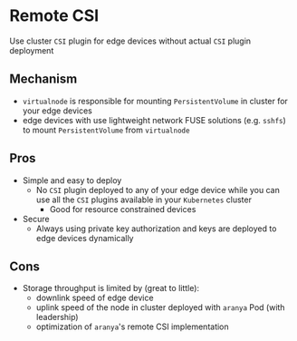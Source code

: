 # Remote CSI

Use cluster `CSI` plugin for edge devices without actual `CSI` plugin deployment

## Mechanism

- `virtualnode` is responsible for mounting `PersistentVolume` in cluster for your edge devices
- edge devices with use lightweight network FUSE solutions (e.g. `sshfs`) to mount `PersistentVolume` from `virtualnode`

## Pros

- Simple and easy to deploy
  - No `CSI` plugin deployed to any of your edge device while you can use all the `CSI` plugins available in your `Kubernetes` cluster
    - Good for resource constrained devices
- Secure
  - Always using private key authorization and keys are deployed to edge devices dynamically

## Cons

- Storage throughput is limited by (great to little):
  - downlink speed of edge device
  - uplink speed of the node in cluster deployed with `aranya` Pod (with leadership)
  - optimization of `aranya`'s remote CSI implementation
